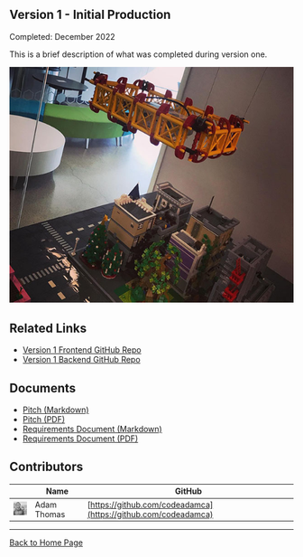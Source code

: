 ## Version 1 - Initial Production

Completed: December 2022

This is a brief description of what was completed during version one.

![Version 1 City](images/v1-city.jpg)

## Related Links

- [Version 1 Frontend GitHub Repo](https://github.com/BrickMMO/template-about-markdown)
- [Version 1 Backend GitHub Repo](https://github.com/BrickMMO/template-about-markdown)

## Documents

- [Pitch (Markdown)](v1/v1-pitch)
- [Pitch (PDF)](v1/v1-pitch.pdf)
- [Requirements Document (Markdown)](v1/v1-requirements)
- [Requirements Document (PDF)](v1/v1-requirements.pdf)

## Contributors

|                                       | Name        | GitHub                                                         |
| ------------------------------------- | ----------- | -------------------------------------------------------------- |
| ![codeadamca](images/adam-thomas.jpg) | Adam Thomas | [https://github.com/codeadamca](https://github.com/codeadamca) |

---

[Back to Home Page](/template-about-markdown/)
